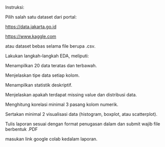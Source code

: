 Instruksi:
 

Pilih salah satu dataset dari portal:

https://data.jakarta.go.id

https://www.kaggle.com

atau dataset bebas selama file berupa .csv.

Lakukan langkah-langkah EDA, meliputi:

Menampilkan 20 data teratas dan terbawah.

Menjelaskan tipe data setiap kolom.

Menampilkan statistik deskriptif.

Menjelaskan apakah terdapat missing value dan distribusi data.

Menghitung korelasi minimal 3 pasang kolom numerik.

Sertakan minimal 2 visualisasi data (histogram, boxplot, atau scatterplot).

Tulis laporan sesuai dengan format penugasan dalam dan submit wajib file berbentuk .PDF

masukan link google colab kedalam laporan.
